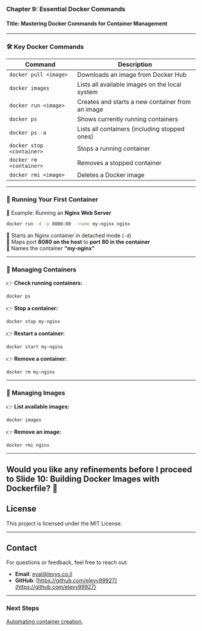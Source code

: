 ### **Chapter 9: Essential Docker Commands**  
#### **Title: Mastering Docker Commands for Container Management**  
---

### **🛠 Key Docker Commands**  

| Command | Description |
|---------|------------|
| `docker pull <image>` | Downloads an image from Docker Hub |
| `docker images` | Lists all available images on the local system |
| `docker run <image>` | Creates and starts a new container from an image |
| `docker ps` | Shows currently running containers |
| `docker ps -a` | Lists all containers (including stopped ones) |
| `docker stop <container>` | Stops a running container |
| `docker rm <container>` | Removes a stopped container |
| `docker rmi <image>` | Deletes a Docker image |

---
### **🔹 Running Your First Container**  
📌 Example: Running an **Nginx Web Server**  
```sh
docker run -d -p 8080:80 --name my-nginx nginx
```
🔹 Starts an Nginx container in detached mode (`-d`)  
🔹 Maps port **8080 on the host** to **port 80 in the container**  
🔹 Names the container **"my-nginx"**  

---
### **🔹 Managing Containers**  
👉 **Check running containers:**  
```sh
docker ps
```
👉 **Stop a container:**  
```sh
docker stop my-nginx
```
👉 **Restart a container:**  
```sh
docker start my-nginx
```
👉 **Remove a container:**  
```sh
docker rm my-nginx
```

---
### **🔹 Managing Images**  
👉 **List available images:**  
```sh
docker images
```
👉 **Remove an image:**  
```sh
docker rmi nginx
```
---

Would you like any refinements before I proceed to **Slide 10: Building Docker Images with Dockerfile**? 🚀
---
## License
This project is licensed under the MIT License.

---
## **Contact**
For questions or feedback, feel free to reach out:
- **Email**: eyal@levys.co.il
- **GitHub**: [https://github.com/elevy99927](https://github.com/elevy99927)

---
### **Next Steps**
<A href="./Chapter-10.md">Automating container creation.  
 </A>
